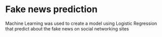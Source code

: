 # Fake news prediction 

Machine Learning was used to create a model using Logistic Regression that predict about the fake news on social networking sites 
